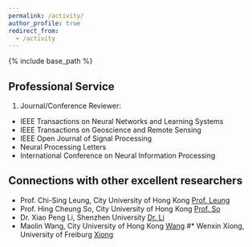 ```yaml
---
permalink: /activity/
author_profile: true
redirect_from:
  - /activity
---
```

{% include base_path %}

Professional Service
---------
1) Journal/Conference Reviewer:  
* IEEE Transactions on Neural Networks and Learning Systems
* IEEE Transactions on Geoscience and Remote Sensing
* IEEE Open Journal of Signal Processing
* Neural Processing Letters
* International Conference on Neural Information Processing
  
Connections with other excellent researchers
---------
* Prof. Chi-Sing Leung, City University of Hong Kong [Prof. Leung](https://scholars.cityu.edu.hk/en/persons/chi-sing-andrew-leung(876bf38a-51d9-435b-9a0d-1029a3651641).html)
* Prof. Hing Cheung So, City University of Hong Kong [Prof. So](https://scholars.cityu.edu.hk/en/persons/hing-cheung-so(c5a26419-5599-4f02-a416-738916471635).html)
* Dr. Xiao Peng Li, Shenzhen University [Dr. Li](https://li-x-p.github.io)
* Maolin Wang, City University of Hong Kong [Wang](https://morin.wang/)
#* Wenxin Xiong, University of Freiburg [Xiong](https://scholar.google.com/citations?user=EfPmjUsAAAAJ&hl=zh-CN)
